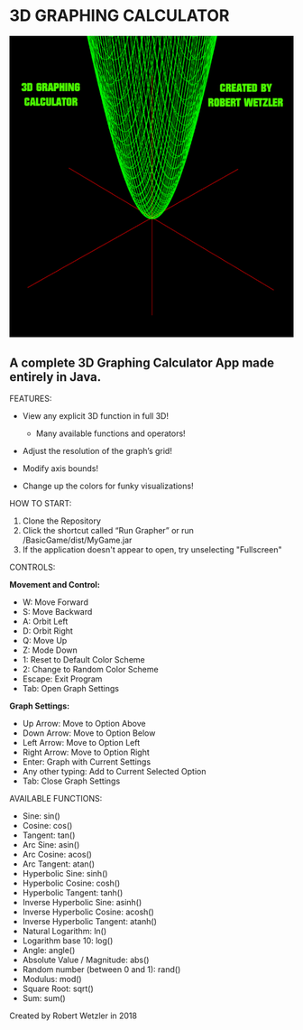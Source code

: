 # 3D GRAPHING CALCULATOR
![Image of TitleBox](https://github.com/ElRoberto13/3D-Graphing-Calculator/blob/master/BasicGame/src/dialogimage.png)


## A complete 3D Graphing Calculator App made entirely in Java.

FEATURES:

- View any explicit 3D function in full 3D!
    - Many available functions and operators!

- Adjust the resolution of the graph’s grid!
- Modify axis bounds!
- Change up the colors for funky visualizations!

HOW TO START:

1. Clone the Repository
2. Click the shortcut called “Run Grapher” or run /BasicGame/dist/MyGame.jar
3. If the application doesn't appear to open, try unselecting "Fullscreen"

CONTROLS:

**Movement and Control:**

- W: Move Forward
- S: Move Backward
- A: Orbit Left
- D: Orbit Right
- Q: Move Up
- Z: Mode Down
- 1: Reset to Default Color Scheme
- 2: Change to Random Color Scheme
- Escape: Exit Program
- Tab: Open Graph Settings

**Graph Settings:**

- Up Arrow: Move to Option Above
- Down Arrow: Move to Option Below
- Left Arrow: Move to Option Left
- Right Arrow: Move to Option Right
- Enter: Graph with Current Settings
- Any other typing: Add to Current Selected Option
- Tab: Close Graph Settings

AVAILABLE FUNCTIONS:

- Sine: sin()
- Cosine: cos()
- Tangent: tan()
- Arc Sine: asin()
- Arc Cosine: acos()
- Arc Tangent: atan()
- Hyperbolic Sine: sinh()
- Hyperbolic Cosine: cosh()
- Hyperbolic Tangent: tanh()
- Inverse Hyperbolic Sine: asinh()
- Inverse Hyperbolic Cosine: acosh()
- Inverse Hyperbolic Tangent: atanh()
- Natural Logarithm: ln()
- Logarithm base 10: log()
- Angle: angle()
- Absolute Value / Magnitude: abs()
- Random number (between 0 and 1): rand()
- Modulus: mod()
- Square Root: sqrt()
- Sum: sum()

Created by Robert Wetzler in 2018
